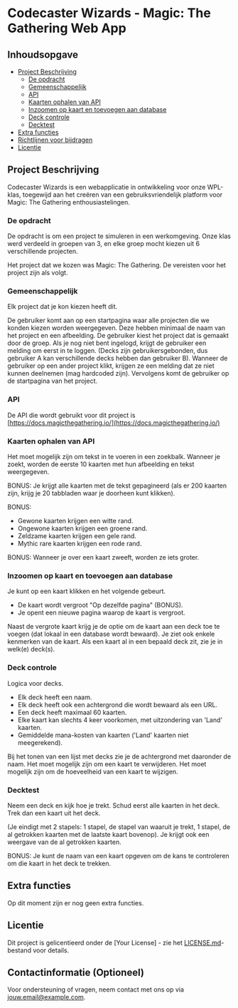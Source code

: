 # Codecaster Wizards - Magic: The Gathering Web App

## Inhoudsopgave

- [Project Beschrijving](#project-beschrijving)
  - [De opdracht](#de-opdracht)
  - [Gemeenschappelijk](#gemeenschappelijk)
  - [API](#api)
  - [Kaarten ophalen van API](#kaarten-ophalen-van-api)
  - [Inzoomen op kaart en toevoegen aan database](#inzoomen-op-kaart-en-toevoegen-aan-database)
  - [Deck controle](#deck-controle)
  - [Decktest](#decktest)
- [Extra functies](#extra-functies)
- [Richtlijnen voor bijdragen](#richtlijnen-voor-bijdragen)
- [Licentie](#licentie)

## Project Beschrijving

Codecaster Wizards is een webapplicatie in ontwikkeling voor onze WPL-klas, toegewijd aan het creëren van een gebruiksvriendelijk platform voor Magic: The Gathering enthousiastelingen.

### De opdracht

De opdracht is om een project te simuleren in een werkomgeving. Onze klas werd verdeeld in groepen van 3, en elke groep mocht kiezen uit 6 verschillende projecten.

Het project dat we kozen was Magic: The Gathering. De vereisten voor het project zijn als volgt.

### Gemeenschappelijk

Elk project dat je kon kiezen heeft dit.

De gebruiker komt aan op een startpagina waar alle projecten die we konden kiezen worden weergegeven. Deze hebben minimaal de naam van het project en een afbeelding. De gebruiker kiest het project dat is gemaakt door de groep. Als je nog niet bent ingelogd, krijgt de gebruiker een melding om eerst in te loggen. (Decks zijn gebruikersgebonden, dus gebruiker A kan verschillende decks hebben dan gebruiker B). Wanneer de gebruiker op een ander project klikt, krijgen ze een melding dat ze niet kunnen deelnemen (mag hardcoded zijn). Vervolgens komt de gebruiker op de startpagina van het project.

### API

De API die wordt gebruikt voor dit project is [https://docs.magicthegathering.io/](https://docs.magicthegathering.io/)

### Kaarten ophalen van API

Het moet mogelijk zijn om tekst in te voeren in een zoekbalk. Wanneer je zoekt, worden de eerste 10 kaarten met hun afbeelding en tekst weergegeven.

BONUS: Je krijgt alle kaarten met de tekst gepagineerd (als er 200 kaarten zijn, krijg je 20 tabbladen waar je doorheen kunt klikken).

BONUS:

- Gewone kaarten krijgen een witte rand.
- Ongewone kaarten krijgen een groene rand.
- Zeldzame kaarten krijgen een gele rand.
- Mythic rare kaarten krijgen een rode rand.

BONUS: Wanneer je over een kaart zweeft, worden ze iets groter.

### Inzoomen op kaart en toevoegen aan database

Je kunt op een kaart klikken en het volgende gebeurt.

- De kaart wordt vergroot "Op dezelfde pagina" (BONUS).
- Je opent een nieuwe pagina waarop de kaart is vergroot.

Naast de vergrote kaart krijg je de optie om de kaart aan een deck toe te voegen (dat lokaal in een database wordt bewaard). Je ziet ook enkele kenmerken van de kaart. Als een kaart al in een bepaald deck zit, zie je in welk(e) deck(s).

### Deck controle

Logica voor decks.

- Elk deck heeft een naam.
- Elk deck heeft ook een achtergrond die wordt bewaard als een URL.
- Een deck heeft maximaal 60 kaarten.
- Elke kaart kan slechts 4 keer voorkomen, met uitzondering van 'Land' kaarten.
- Gemiddelde mana-kosten van kaarten ('Land' kaarten niet meegerekend).

Bij het tonen van een lijst met decks zie je de achtergrond met daaronder de naam. Het moet mogelijk zijn om een kaart te verwijderen. Het moet mogelijk zijn om de hoeveelheid van een kaart te wijzigen.

### Decktest

Neem een deck en kijk hoe je trekt. Schud eerst alle kaarten in het deck. Trek dan een kaart uit het deck.

(Je eindigt met 2 stapels: 1 stapel, de stapel van waaruit je trekt, 1 stapel, de al getrokken kaarten met de laatste kaart bovenop). Je krijgt ook een weergave van de al getrokken kaarten.

BONUS: Je kunt de naam van een kaart opgeven om de kans te controleren om die kaart in het deck te trekken.

## Extra functies

Op dit moment zijn er nog geen extra functies.

## Licentie

Dit project is gelicentieerd onder de [Your License] - zie het [LICENSE.md](LICENSE.md)-bestand voor details.

## Contactinformatie (Optioneel)

Voor ondersteuning of vragen, neem contact met ons op via [jouw.email@example.com](mailto:jouw.email@example.com).
